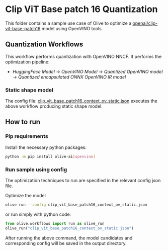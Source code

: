 # Clip ViT Base patch 16 Quantization

This folder contains a sample use case of Olive to optimize a [openai/clip-vit-base-patch16](https://huggingface.co/openai/clip-vit-base-patch16) model using OpenVINO tools.

## Quantization Workflows

This workflow performs quantization with OpenVINO NNCF. It performs the optimization pipeline:

- *HuggingFace Model -> OpenVINO Model -> Quantized OpenVINO model -> Quantized encapsulated ONNX OpenVINO IR model*

### Static shape model

The config file: [clip_vit_base_patch16_context_ov_static.json](clip_vit_base_patch16_context_ov_static.json) executes the above workflow producing static shape model.

## How to run

### Pip requirements

Install the necessary python packages:

```bash
python -m pip install olive-ai[openvino]
```

### Run sample using config

The optimization techniques to run are specified in the relevant config json file.

Optimize the model

```bash
olive run --config clip_vit_base_patch16_context_ov_static.json
```

or run simply with python code:

```python
from olive.workflows import run as olive_run
olive_run("clip_vit_base_patch16_context_ov_static.json")
```

After running the above command, the model candidates and corresponding config will be saved in the output directory.
